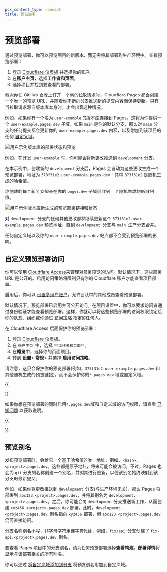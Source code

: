 ```yaml
---
pcx_content_type: concept
title: 预览部署
---
```


# 预览部署

通过预览部署，你可以预览项目的新版本，而无需将其部署到生产环境中。查看预览部署：

1. 登录 [Cloudflare 仪表板](https://dash.cloudflare.com/login) 并选择你的账户。
2. 在**账户主页**，选择**工作者和页面**。
3. 选择项目并找到要查看的部署。

每次你在 GitHub 仓库上打开一个新的拉取请求时，Cloudflare Pages 都会创建一个唯一的预览 URL，并随着你不断向分支推送新的提交内容而保持更新。只有当拉取请求源自版本库本身时，才会出现这种情况。

例如，如果你有一个名为 `user-example` 的版本库连接到 Pages，这将为你提供一个 `user-example.pages.dev` 子域。如果 `main` 是你的默认分支，那么对 `main` 分支的任何提交都会更新你的 `user-example.pages.dev` 内容，以及附加到该项目的任何 [自定义域](/pages/configuration/custom-domains/)。

![用户示例版本库的部署状态和预览](/images/pages/platform/preview-deployment-mergedone.png)

例如，在开发 `user-example` 时，你可能会将新更改推送到 `development` 分支。

在本示例中，创建新的 `development` 分支后，Pages 会自动为这些更改生成一个预览部署，地址为 `373f31e2.user-example.pages.dev` - 其中 `373f31e2` 是随机生成的哈希值。

你创建的每个新分支都会在你的 `pages.dev` 子域前收到一个随机生成的新散列值。

![用户示例版本库新生成的预览部署链接和状态](/images/pages/platform/preview-deployment-generated.png)

对 `development `分支的任何其他更改都将继续更新这个 `373f31e2.user-example.pages.dev` 预览地址，直到 `development `分支与 `main `生产分支合并。

任何自定义域以及你的 `user-example.pages.dev` 站点都不会受到预览部署的影响。

## 自定义预览部署访问

你可以使用 [Cloudflare Access](/cloudflare-one/policies/access/)来管理对部署预览的访问。默认情况下，这些部署 URL 是公开的。启用访问策略将限制只有你的 Cloudflare 账户才能查看项目部署。

启用后，你可以 [设置多用户账户](/fundamentals/setup/manage-members/)，允许团队中的其他成员查看预览部署。

默认情况下，预览部署已启用并可公开访问。在项目设置中，你可以要求访问者通过身份验证才能查看预览部署。这样，你就可以将这些预览部署的访问权限锁定给你的队友、组织或你通过 [访问策略](/cloudflare-one/policies/) 指定的任何人。

在 Cloudflare Access 后面保护你的预览部署：

1. 登录 [Cloudflare 仪表板](https://dash.cloudflare.com/login)。
2. 在 `账户主页 `中，选择 `**工作者和页面**`。
3. 在**概览**中，选择你的页面项目。
4. 转到 **设置**> **常规**> 并选择 **启用访问策略**。

请注意，这只会保护你的预览部署(例如，`373f31e2.user-example.pages.dev` 和其他随机生成的预览链接)，而不会保护你的`*.pages.dev` 域或自定义域。

{{<Aside note="warning">}}

如果你想在预览部署的同时启用`*.pages.dev`域和自定义域的访问权限，请查看 [已知问题](/pages/platform/known-issues/#enable-access-on-your-pagesdev-domain) 以获取说明。

{{</Aside>}}

## 预览别名

发布预览部署时，会给它一个基于哈希值的唯一地址，例如，`<hash>.<project>.pages.dev`。这些都是原子地址，将来可能会被访问。不过，Pages 也会为 `git` 分支的名称创建一个别名，并对其进行更新，以便该别名始终映射到该分支的最新提交。

例如，如果你将更改推送到 `development `分支(与生产环境无关)，那么 Pages 将部署到 `abc123.<project>.pages.dev`，并将其别名为 `development.<project>.pages.dev`。之后，你可能会向 `development` 分支推送新工作，从而创建 `xyz456.<project>.pages.dev` 部署。此时，`development.<project>.pages.dev `别名指向 `xyz456 `部署，但 `abc123.<project>.pages.dev `仍可直接访问。

分支名称别名小写，非字母字符用连字符代替，例如，`fix/api `分支创建了 `fix-api.<project>.pages.dev `别名。

要查看 Pages 项目中的分支别名，请为任何预览部署选择**查看构建**。**部署详情**将显示与该部署相关的所有别名。

你可以通过 [将自定义域添加到分支](https://developers.cloudflare.com/pages/how-to/custom-branch-aliases/) 将预览别名附加到自定义域。